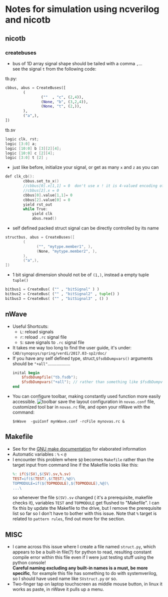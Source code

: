 # Notes for simulation using ncverilog and nicotb


## nicotb
### createbuses
* bus of 1D array signal shape should be tailed with a comma `,`...\
see the signal `t` from the following code:

tb.py:
```python
cbbus, abus = CreateBuses([             
        (                               
                (""  , "c", (2,4)),     
                (None, "b", (3,2,4)),   
                (None, "t", (2,)),      
        ),                              
        ("a",),                         
])                                      
```
tb.sv
```verilog                               
logic clk, rst;                
logic [3:0] a;                 
logic [10:0] b [3][2][4];      
logic [10:0] c [2][4];         
logic [3:0] t [2] ;            
```
* just like before, initialize your signal, or get as many `x` and `z` as you can
```verilog
def clk_cb():                
        cbbus.set_to_x()       
        //cbbus[0].x[1,1] = 0  don't use x ! it is 4-valued encoding of x
        //cbbus[2].x = 0       
        cbbus[0].value[1,1]= 0
        cbbus[2].value[0] = 0
        yield rst_out        
        while True:          
            yield clk        
            abus.read()      
```
* self defined packed struct signal can be directly controlled by its name
```verilog
structbus, abus = CreateBuses([
        (  
              ("", "mytype.member1", ),
              (None, "mytype.member2", ),
        ),
        ("a",),
])
```
* 1 bit signal dimension should not be of `(1,)`, instead a empty tuple `tuple()`
```python
bitbus1 = CreateBus( ("" , "bitSignal" ) )
bitbus2 = CreateBus( ("" , "bitSignal2" , tuple() )
bitbus3 = CreateBus( ("" , "bitSignal3" , () )
```

## nWave
* Useful Shortcuts:
  * `L`: reload signals
  * `r`: reload `.rc` signal file
  * `S`: save signals to `.rc` signal file
* It takes me way too long to find the user guide, it's under: `CAD/synopsys/spring/verdi/2017.03-sp2/doc/`
* If you have any self defined type, struct,`$fsdbDumpvars()` arguments should be `"+all"`..................
  ```verilog
  inital begin
      $fsdbDumpfile("tb.fsdb");
      $fsdbDumpvars("+all"); // rather than something like $fsdbDumpvars(0,tb,'+mda');
  end
  ```
* You can configure toolbar, making constantly used function more easily accessible.
![toolbar](images/nWave_Custom_toolbar.png)
  save the layout configuration in `novas.conf` file, customized tool bar in `novas.rc` file, and open your nWave with the command:
  ```shell
  $nWave  -guiConf mynWave.conf -rcFile mynovas.rc &
  ```
## Makefile
* See for the [GNU make documentation](http://www.gnu.org/software/make/manual/make.html#Goals) for elaborated information
* Automatic variables : `%` `<` `@` 
* I encounter this problem where `$@` becomes `Makefile` rather than the target input from command line if the Makefile looks like this:
    ```Makefile
    %: if($(SV),$(SV).sv,%.sv)
    TEST=if($(TEST),$(TEST),%@)\
    TOPMODULE=if($(TOPMODULE),$(TOPMODULE),%@)\
    ...\
    ```
    so whenever the file `$(SV).sv` changed ( it's a prerequisite, makefile checks it), variables `TEST` and `TOPMODULE` get flushed to "Makefile".
I can fix this by update the Makefile to the drive, but I remove the prerequisite list so far so I don't have to bother with this issue. Note that
`%` target is related to ``pattern rules``, find out more for the section.
## MISC
* I came across this issue where I create a file named `struct.py`, which appears to be a built-in file(?) for 
python to read, resulting constant compile error within this file even if I were just testing stuff using the python console!  
**Careful naming excluding any built-in names is a must, be more specific**, for example this file has something to do with systemverilog,
so I should have used name like `SVstruct.py` or so.
* Two-finger tap on laptop touchscreen as middle mouse button, in linux it works as paste, in nWave it pulls up a menu.
